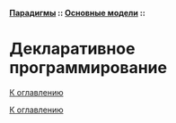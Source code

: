 **[Парадигмы](../../README.md#paradigms-models) :: [Основные модели](../../README.md#paradigms-models) ::**
# Декларативное программирование

<!--

-->

[К оглавлению](../../README.md#paradigms-models)



[К оглавлению](../../README.md#paradigms-models)
